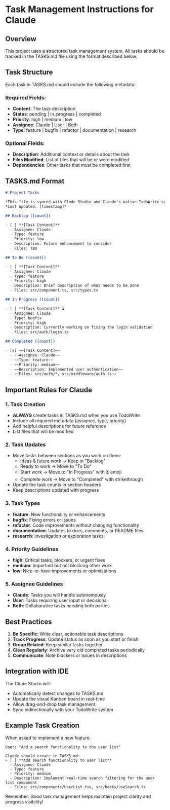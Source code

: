 # Task Management Instructions for Claude

## Overview
This project uses a structured task management system. All tasks should be tracked in the TASKS.md file using the format described below.

## Task Structure

Each task in TASKS.md should include the following metadata:

### Required Fields:
- **Content**: The task description
- **Status**: pending | in_progress | completed
- **Priority**: high | medium | low
- **Assignee**: Claude | User | Both
- **Type**: feature | bugfix | refactor | documentation | research

### Optional Fields:
- **Description**: Additional context or details about the task
- **Files Modified**: List of files that will be or were modified
- **Dependencies**: Other tasks that must be completed first

## TASKS.md Format

```markdown
# Project Tasks

*This file is synced with Clode Studio and Claude's native TodoWrite system.*  
*Last updated: [timestamp]*

## Backlog ([count])

- [ ] **[Task Content]**
  - Assignee: Claude
  - Type: feature
  - Priority: low
  - Description: Future enhancement to consider
  - Files: TBD

## To Do ([count])

- [ ] **[Task Content]**
  - Assignee: Claude
  - Type: feature
  - Priority: high
  - Description: Brief description of what needs to be done
  - Files: src/component.ts, src/types.ts

## In Progress ([count])

- [ ] **[Task Content]** ⏳
  - Assignee: Claude
  - Type: bugfix
  - Priority: high
  - Description: Currently working on fixing the login validation
  - Files: src/auth/login.ts

## Completed ([count])

- [x] ~~[Task Content]~~
  - ~~Assignee: Claude~~
  - ~~Type: feature~~
  - ~~Priority: medium~~
  - ~~Description: Implemented user authentication~~
  - ~~Files: src/auth/*, src/middleware/auth.ts~~
```

## Important Rules for Claude

### 1. Task Creation
- **ALWAYS** create tasks in TASKS.md when you use TodoWrite
- Include all required metadata (assignee, type, priority)
- Add helpful descriptions for future reference
- List files that will be modified

### 2. Task Updates
- Move tasks between sections as you work on them:
  - Ideas & future work → Keep in "Backlog"
  - Ready to work → Move to "To Do"
  - Start work → Move to "In Progress" with ⏳ emoji
  - Complete work → Move to "Completed" with strikethrough
- Update the task counts in section headers
- Keep descriptions updated with progress

### 3. Task Types
- **feature**: New functionality or enhancements
- **bugfix**: Fixing errors or issues
- **refactor**: Code improvements without changing functionality
- **documentation**: Updates to docs, comments, or README files
- **research**: Investigation or exploration tasks

### 4. Priority Guidelines
- **high**: Critical tasks, blockers, or urgent fixes
- **medium**: Important but not blocking other work
- **low**: Nice-to-have improvements or optimizations

### 5. Assignee Guidelines
- **Claude**: Tasks you will handle autonomously
- **User**: Tasks requiring user input or decisions
- **Both**: Collaborative tasks needing both parties

## Best Practices

1. **Be Specific**: Write clear, actionable task descriptions
2. **Track Progress**: Update status as soon as you start or finish
3. **Group Related**: Keep similar tasks together
4. **Clean Regularly**: Archive very old completed tasks periodically
5. **Communicate**: Note blockers or issues in descriptions

## Integration with IDE

The Clode Studio will:
- Automatically detect changes to TASKS.md
- Update the visual Kanban board in real-time
- Allow drag-and-drop task management
- Sync bidirectionally with your TodoWrite system

## Example Task Creation

When asked to implement a new feature:
```
User: "Add a search functionality to the user list"

Claude should create in TASKS.md:
- [ ] **Add search functionality to user list**
  - Assignee: Claude
  - Type: feature
  - Priority: medium
  - Description: Implement real-time search filtering for the user list component
  - Files: src/components/UserList.tsx, src/hooks/useSearch.ts
```

Remember: Good task management helps maintain project clarity and progress visibility!